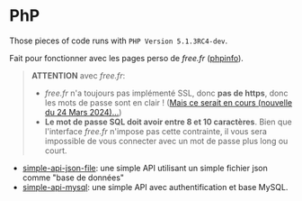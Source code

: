 # PhP

Those pieces of code runs with `PHP Version 5.1.3RC4-dev`.

Fait pour fonctionner avec les pages perso de *free.fr* ([phpinfo](http://raphael.camus.free.fr/phpinfo)).

> **ATTENTION** avec *free.fr*:
>
> - *free.fr* n'a toujours pas implémenté SSL, donc **pas de https**, donc les mots de passe sont en clair ! ([Mais ce serait en cours (nouvelle du 24 Mars 2024)...](https://www.busyspider.fr/Actu/news_24743_Free-les-pages-perso-sont-en-cours-de-migration-en-version-securisee-https-comme-annonce-lors-de-la-journee-des-communautes-free.php))
> - **Le mot de passe SQL doit avoir entre 8 et 10 caractères**. Bien que l'interface *free.fr* n'impose pas cette contrainte, il vous sera impossible de vous connecter avec un mot de passe plus long ou court.

- [simple-api-json-file](simple-api-json-file/README.md): une simple API utilisant un simple fichier json comme "base de données"
- [simple-api-mysql](simple-api-mysql/README.md): une simple API avec authentification et base MySQL.
